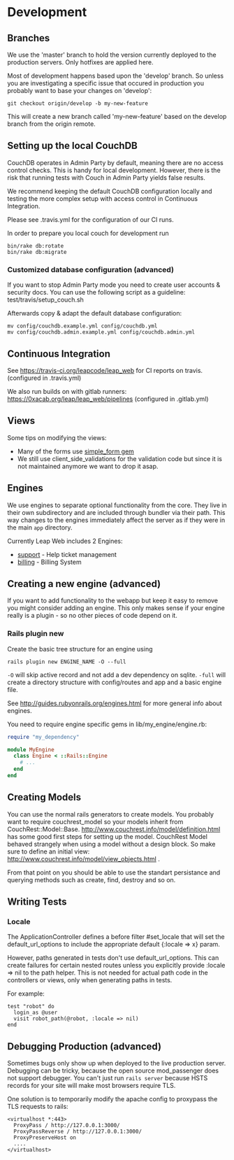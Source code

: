 # Development #

## Branches

We use the 'master' branch to hold the version currently deployed to the
production servers. Only hotfixes are applied here.

Most of development happens based upon the 'develop' branch. So unless
you are investigating a specific issue that occured in production you
probably want to base your changes on 'develop':
```
git checkout origin/develop -b my-new-feature
```
This will create a new branch called 'my-new-feature' based on the develop
branch from the origin remote.

## Setting up the local CouchDB

CouchDB operates in Admin Party by default, meaning there are no access
control checks. This is handy for local development. However, there is
the risk that running tests with Couch in Admin Party yields false
results.

We recommend keeping the default CouchDB configuration locally and testing
the more complex setup with access control in Continuous Integration.

Please see .travis.yml for the configuration of our CI runs.

In order to prepare you local couch for development run
```
bin/rake db:rotate
bin/rake db:migrate
```

### Customized database configuration (advanced)

If you want to stop Admin Party mode you need to create user accounts &
security docs. You can use the following script as a guideline:
    test/travis/setup_couch.sh

Afterwards copy & adapt the default database configuration:

```
mv config/couchdb.example.yml config/couchdb.yml
mv config/couchdb.admin.example.yml config/couchdb.admin.yml
```

## Continuous Integration ##

See https://travis-ci.org/leapcode/leap_web for CI reports on travis.
(configured in .travis.yml)

We also run builds on with gitlab runners:
https://0xacab.org/leap/leap_web/pipelines
(configured in .gitlab.yml)

## Views ##

Some tips on modifying the views:

* Many of the forms use [simple_form gem](https://github.com/plataformatec/simple_form)
* We still use client_side_validations for the validation code but since it is not maintained anymore we want to drop it asap.

## Engines ##

We use engines to separate optional functionality from the core. They live in their own subdirectory and are included through bundler via their path. This way changes to the engines immediately affect the server as if they were in the main `app` directory.

Currently Leap Web includes 2 Engines:

* [support](https://github.com/leapcode/leap_web/blob/master/engines/support) - Help ticket management
* [billing](https://github.com/leapcode/leap_web/blob/master/engines/billing) - Billing System

## Creating a new engine (advanced) ##

If you want to add functionality to the webapp but keep it easy to remove you might consider adding an engine. This only makes sense if your engine really is a plugin - so no other pieces of code depend on it.

### Rails plugin new ###

Create the basic tree structure for an engine using
```
rails plugin new ENGINE_NAME -O --full
```

`-O` will skip active record and not add a dev dependency on sqlite.
`-full` will create a directory structure with config/routes and app and a basic engine file.

See http://guides.rubyonrails.org/engines.html for more general info about engines.

You need to require engine specific gems in lib/my_engine/engine.rb:

```ruby
require "my_dependency"

module MyEngine
  class Engine < ::Rails::Engine
    # ...
  end
end
```

## Creating Models ##

You can use the normal rails generators to create models. You probably want to require couchrest_model so your models inherit from CouchRest::Model::Base.
http://www.couchrest.info/model/definition.html has some good first steps for setting up the model.
CouchRest Model behaved strangely when using a model without a design block. So make sure to define an initial view: http://www.couchrest.info/model/view_objects.html .

From that point on you should be able to use the standart persistance and querying methods such as create, find, destroy and so on.

## Writing Tests ##

### Locale

The ApplicationController defines a before filter #set_locale that will set
the default_url_options to include the appropriate default {:locale => x} param.

However, paths generated in tests don't use default_url_options. This can
create failures for certain nested routes unless you explicitly provide
:locale => nil to the path helper. This is not needed for actual path code in
the controllers or views, only when generating paths in tests.

For example:

    test "robot" do
      login_as @user
      visit robot_path(@robot, :locale => nil)
    end

## Debugging Production (advanced)

Sometimes bugs only show up when deployed to the live production server. Debugging can be tricky,
because the open source mod_passenger does not support debugger. You can't just run
`rails server` because HSTS records for your site will make most browsers require TLS.

One solution is to temporarily modify the apache config to proxypass the TLS requests to rails:

    <virtualhost *:443>
      ProxyPass / http://127.0.0.1:3000/
      ProxyPassReverse / http://127.0.0.1:3000/
      ProxyPreserveHost on
      ....
    </virtualhost>
